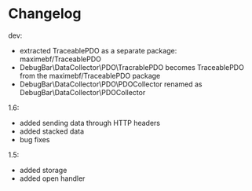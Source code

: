 # Changelog

dev:

 - extracted TraceablePDO as a separate package: maximebf/TraceablePDO
 - DebugBar\DataCollector\PDO\TracrablePDO becomes TraceablePDO from the maximebf/TraceablePDO package
 - DebugBar\DataCollector\PDO\PDOCollector renamed as DebugBar\DataCollector\PDOCollector

1.6:

 - added sending data through HTTP headers
 - added stacked data
 - bug fixes

1.5:

 - added storage
 - added open handler
